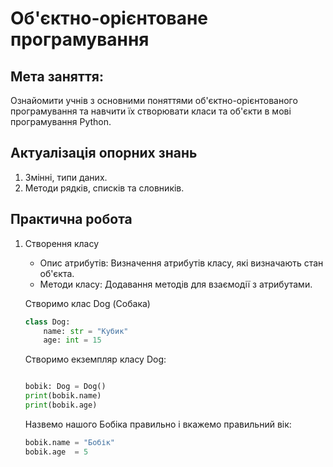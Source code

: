 # Об'єктно-орієнтоване програмування

## Мета заняття:

Ознайомити учнів з основними поняттями об'єктно-орієнтованого програмування та навчити їх створювати класи та об'єкти в мові програмування Python.

## Актуалізація опорних знань

1. Змінні, типи даних.
2. Методи рядків, списків та словників.

## Практична робота

1. Створення класу
    - Опис атрибутів: Визначення атрибутів класу, які визначають стан об'єкта.
    - Методи класу: Додавання методів для взаємодії з атрибутами.

    Створимо клас Dog (Собака)

    ```python
    class Dog:
        name: str = "Кубик"
        age: int = 15
    ```

    Створимо екземпляр класу Dog:

    ```python

    bobik: Dog = Dog()
    print(bobik.name)
    print(bobik.age)
    ```

    Назвемо нашого Бобіка правильно і вкажемо правильний вік:

    ```python
    bobik.name = "Бобік"
    bobik.age  = 5
    ```



